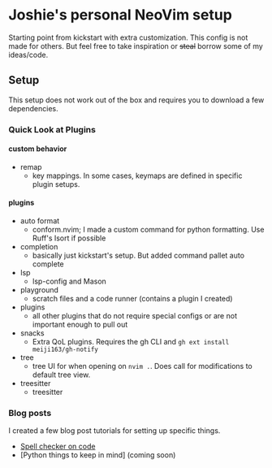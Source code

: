 # Joshie's personal NeoVim setup

Starting point from kickstart with extra customization.
This config is not made for others. But feel free to take inspiration or ~~steal~~ borrow some of my ideas/code.

## Setup

This setup does not work out of the box and requires you to download a few dependencies.

### Quick Look at Plugins

#### custom behavior

* remap
  * key mappings. In some cases, keymaps are defined in specific plugin setups.

#### plugins

* auto format
  * conform.nvim; I made a custom command for python formatting. Use Ruff's Isort if possible
* completion
  * basically just kickstart's setup. But added command pallet auto complete
* lsp
  * lsp-config and Mason
* playground
  * scratch files and a code runner (contains a plugin I created)
* plugins
  * all other plugins that do not require special configs or are not important enough to pull out
* snacks
  * Extra QoL plugins. Requires the gh CLI and `gh ext install meiji163/gh-notify`
* tree
  * tree UI for when opening on `nvim .`. Does call for modifications to default tree view.
* treesitter
  * treesitter

### Blog posts

I created a few blog post tutorials for setting up specific things.

* [Spell checker on code](https://coderjoshdk.github.io/tutorials/2024-01-15-Setting-Up-Spellcheck-on-Code-in-NeoVim.html)
* [Python things to keep in mind] (coming soon)
